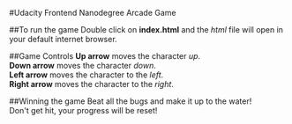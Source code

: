 #Udacity Frontend Nanodegree Arcade Game

##To run the game
Double click on **index.html** and the *html* file will open in your default internet browser.

##Game Controls
**Up arrow** moves the character *up*. <br />
**Down arrow** moves the character *down*. <br />
**Left arrow** moves the character to the *left*. <br />
**Right arrow** moves the character to the *right*. <br />

##Winning the game
Beat all the bugs and make it up to the water! <br />
Don't get hit, your progress will be reset!
